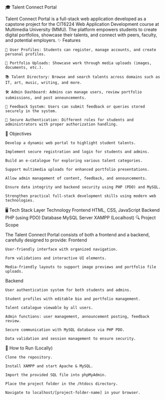 🎓 Talent Connect Portal

Talent Connect Portal is a full-stack web application developed as a capstone project for the CIT6224 Web Application Development course at Multimedia University (MMU). The platform empowers students to create digital portfolios, showcase their talents, and connect with peers, faculty, and potential employers.
✨ Features

    👤 User Profiles: Students can register, manage accounts, and create personal profiles.

    📁 Portfolio Uploads: Showcase work through media uploads (images, documents, etc.).

    📚 Talent Directory: Browse and search talents across domains such as IT, art, music, writing, and more.

    🛠 Admin Dashboard: Admins can manage users, review portfolio submissions, and post announcements.

    💬 Feedback System: Users can submit feedback or queries stored securely in the system.

    🔐 Secure Authentication: Different roles for students and administrators with proper authorization handling.

🎯 Objectives

    Develop a dynamic web portal to highlight student talents.

    Implement secure registration and login for students and admins.

    Build an e-catalogue for exploring various talent categories.

    Support multimedia uploads for enhanced portfolio presentations.

    Allow admin management of content, feedback, and announcements.

    Ensure data integrity and backend security using PHP (PDO) and MySQL.

    Strengthen practical full-stack development skills using modern web technologies.

🖥️ Tech Stack
Layer	Technology
Frontend	HTML, CSS, JavaScript
Backend	PHP (using PDO)
Database	MySQL
Server	XAMPP (Localhost)
🔍 Project Scope

The Talent Connect Portal consists of both a frontend and a backend, carefully designed to provide:
Frontend

    User-friendly interface with organized navigation.

    Form validations and interactive UI elements.

    Media-friendly layouts to support image previews and portfolio file uploads.

Backend

    User authentication system for both students and admins.

    Student profiles with editable bio and portfolio management.

    Talent catalogue viewable by all users.

    Admin functions: user management, announcement posting, feedback review.

    Secure communication with MySQL database via PHP PDO.

    Data validation and session management to ensure security.

📌 How to Run (Locally)

    Clone the repository.

    Install XAMPP and start Apache & MySQL.

    Import the provided SQL file into phpMyAdmin.

    Place the project folder in the /htdocs directory.

    Navigate to localhost/[project-folder-name] in your browser.
